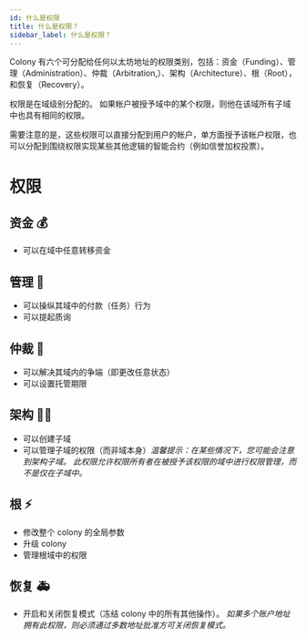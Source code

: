 ```yaml
---
id: 什么是权限
title: 什么是权限？
sidebar_label: 什么是权限？
---
```


Colony 有六个可分配给任何以太坊地址的权限类别，包括：资金（Funding）、管理（Administration）、仲裁（Arbitration,）、架构（Architecture）、根（Root），和恢复（Recovery）。

权限是在域级别分配的。 如果帐户被授予域中的某个权限，则他在该域所有子域中也具有相同的权限。

需要注意的是，这些权限可以直接分配到用户的帐户，单方面授予该帐户权限，也可以分配到围绕权限实现某些其他逻辑的智能合约（例如信誉加权投票）。



# 权限
## 资金 💰
* 可以在域中任意转移资金


## 管理 👔
* 可以操纵其域中的付款（任务）行为
* 可以提起质询


## 仲裁 🔨
* 可以解决其域内的争端（即更改任意状态）
* 可以设置托管期限


## 架构 💪🏽
* 可以创建子域
* 可以管理子域的权限（而非域本身）*温馨提示：在某些情况下，您可能会注意到架构子域。 此权限允许权限所有者在被授予该权限的域中进行权限管理，而不是仅在子域中。*


## 根 ⚡
* 修改整个 colony 的全局参数
* 升级 colony
* 管理根域中的权限


## 恢复 🚑
* 开启和关闭恢复模式（冻结 colony 中的所有其他操作）。 *如果多个账户地址拥有此权限，则必须通过多数地址批准方可关闭恢复模式。*
